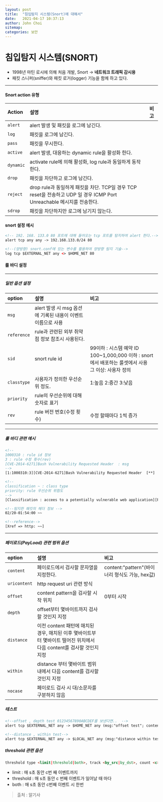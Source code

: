 ```yaml
---
layout: post
title:  "침입탐지 시스템(Snort)에 대해서"
date:   2021-04-17 10:37:13
author: John Choi
sitemap:
categories: 보안
---
```


# 침입탐지 시스템(SNORT)
- 1998년 마틴 로시에 의해 처음 개발, Snort -> <strong>네트워크 트래픽 감시용</strong>
- 패킷 스니퍼(sniffer)와 패킷 로거(logger) 기능을 함께 하고 있다.

----
#### Snort action 유형

| Action | 설명 | 비고 |
|:--------|:--------|:--------|
| `alert` |  alert 발생 및 패킷을 로그에 남긴다. |   |
| `log` | 패킷을 로그에 남긴다. |   |
| `pass` | 패킷을 무시한다. |   |
| `active` | alert 발생, 대응하는 dynamic rule을 활성화 한다. |  |
| `dynamic` | activate rule에 의해 활성화, log rule과 동일하게 동작한다. |   |
| `drop` | 패킷을 차단하고 로그에 남긴다. |   |
| `reject` | drop rule과 동일하게 패킷을 차단. TCP일 경우 TCP reset을 전송하고 UDP 일 경우 ICMP Port Unreachable 메시지를 전송한다. |  |
| `sdrop` | 패킷을 차단하지만 로그에 남기지 않는다.|   |


#### snort 설정 예시
````html
<!-- 192. 168. 133.0 80 포트에 대해 들어오는 tcp 포트를 탐지하여 alert 한다.-->
alert tcp any any -> 192.168.133.0/24 80

<!--(양방향) snort.conf에 있는 변수를 활용하여 양방향 탐지 기술-->
log tcp $EXTERNAL_NET any <> $HOME_NET 80
````

#### 룰 바디 설정
---
##### 일반 옵션 설정

| option | 설명 | 비고 |
|:--------|:--------|:--------|
| `msg` | alert 발생 시 msg 옵션에 기록된 내용이 이벤트 이름으로 사용 |   |
| `reference` | rule과 관련된 외부 취약점 정보 참조시 사용된다.  |   |
| `sid` | snort rule id | 99이하 : 시스템 예약 ID<br>100~1,000,000 이하 : snort에서 배포하는 룰셋에서 사용<br> 그 이상: 사용자 정의  |
| `classtype` | 사용자가 정의한 우선순위 정도.  | 1:높음 2:중간 3:낮음  |
| `priority` | rule의 우선순위에 대해 숫자로 표기  |   |
| `rev` | rule 버전 번호(수정 횟수)  | 수정 할때마다 1씩 증가  |

---
##### 룰 바디 관련 예시
````html
<!--
1000310 : rule id 정보
3 : rule 수정 횟수(rev)
[CVE-2014-6271]Bash Vulnerability Requested Header  : msg
-->
[1:1000310:3][CVE-2014-6271]Bash Vulnerability Requested Header  [**]

<!--
classification ~ : class type
priority: rule 우선순위 위험도
-->
[Classification : accees to a potentially vulnerable web application][Priority:10]

<!--탐지한 패킷의 헤더 정보 -->
02/20-01:54:00 ~~

<!--reference-->
[Xref => http: ~~]
````
 
---
##### 페이로드(PayLoad) 관련 범위 옵션


| option | 설명 | 비고 |
|:--------|:--------|:--------|
| `content` |  페이로드에서 검사할 문자열을 지정한다. | content:"pattern"(바이너리 형식도 가능, hex값) |
| `uricontent` | http request uri 관련 방식 |   |
| `offset` | content  pattern을 검사할 시작 위치 |  0부터 시작  |
| `depth` |  offset부터 몇바이트까지 검사할 것인지 지정  |   |
| `distance` | 이전 content 패턴에 매치된 경우, 매치된 이후 몇바이트부터 몇바이트 떨어진 위치에서 다음 content를 검사할 것인지 지정  |   |
| `within` |  distance 부터 몇바이트 범위 내에서 다음 content를 검사할 것인지 지정  |   |
| `nocase` |  페이로드 검사 시 대/소문자를 구분하지 않음  |   |



##### 테스트
````html
<!--offset , depth test 01234567890ABCDEF를 보낸다면..  -->
alert tcp $EXTERNAL_NET any -> $HOME_NET any (msg:"offset test"; content:"234"; offset:2; depth:3; nocase; sid:1000023;)

<!--distance , within test-->
alert tcp $EXTERNAL_NET any -> $LOCAL_NET any (msg:"distance within test"; content:"234"; offset:2; depth:3; content:"BCD",distance:6; within:3; nocase; sid:1001023;)
````

##### threshold 관련 옵션
````html
threshold type <limit|threshold|both>, track <by_src|by_dst>, count <c>, seconds <s>
````
- limit : 매 s초 동안 c번 째 이벤트까지
- threshold : 매 s초 동안 c 번째 이벤트가 일어날 때 마다
- both : 매 s초 동안 c번째 이벤트 시 한번


>출처 : 알기사




